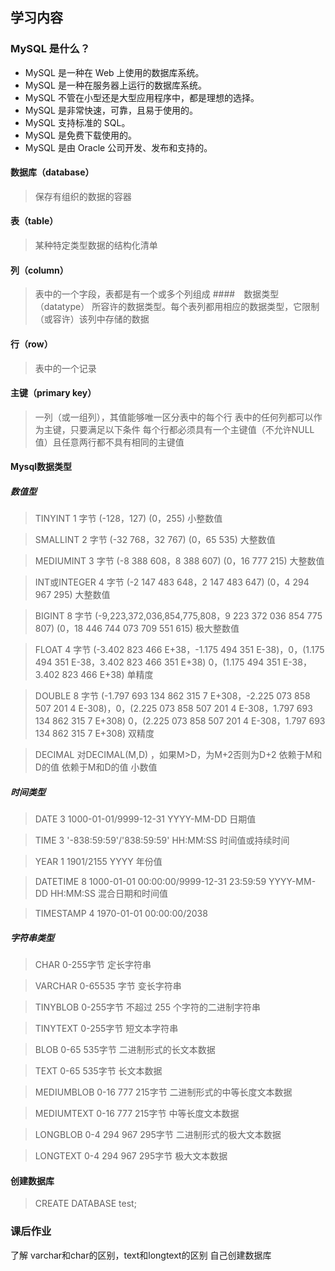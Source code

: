 ## 学习内容

### MySQL 是什么？



* MySQL 是一种在 Web 上使用的数据库系统。
* MySQL 是一种在服务器上运行的数据库系统。
* MySQL 不管在小型还是大型应用程序中，都是理想的选择。
* MySQL 是非常快速，可靠，且易于使用的。
* MySQL 支持标准的 SQL。
* MySQL 是免费下载使用的。
* MySQL 是由 Oracle 公司开发、发布和支持的。


#### 数据库（database）
> 保存有组织的数据的容器
#### 表（table）
> 某种特定类型数据的结构化清单
#### 列（column）
> 表中的一个字段，表都是有一个或多个列组成
####　数据类型（datatype）
> 所容许的数据类型。每个表列都用相应的数据类型，它限制（或容许）该列中存储的数据
#### 行（row）
> 表中的一个记录
#### 主键（primary key）
> 一列（或一组列），其值能够唯一区分表中的每个行
> 表中的任何列都可以作为主键，只要满足以下条件
> 每个行都必须具有一个主键值（不允许NULL值）且任意两行都不具有相同的主键值



#### Mysql数据类型

##### 数值型
> TINYINT	1 字节	(-128，127)	(0，255)	小整数值

> SMALLINT	2 字节	(-32 768，32 767)	(0，65 535)	大整数值

> MEDIUMINT	3 字节	(-8 388 608，8 388 607)	(0，16 777 215)	大整数值

> INT或INTEGER	4 字节	(-2 147 483 648，2 147 483 647)	(0，4 294 967 295)	大整数值

> BIGINT	8 字节	(-9,223,372,036,854,775,808，9 223 372 036 854 775 807)	(0，18 446 744 073 709 551 615)	极大整数值

> FLOAT	4 字节	(-3.402 823 466 E+38，-1.175 494 351 E-38)，0，(1.175 494 351 E-38，3.402 823 466 351 E+38)	0，(1.175 494 351 E-38，3.402 823 466 E+38)	单精度
 
> DOUBLE	8 字节	(-1.797 693 134 862 315 7 E+308，-2.225 073 858 507 201 4 E-308)，0，(2.225 073 858 507 201 4 E-308，1.797 693 134 862 315 7 E+308)	0，(2.225 073 858 507 201 4 E-308，1.797 693 134 862 315 7 E+308)	双精度

> DECIMAL	对DECIMAL(M,D) ，如果M>D，为M+2否则为D+2	依赖于M和D的值	依赖于M和D的值	小数值

##### 时间类型

> DATE	3	1000-01-01/9999-12-31	YYYY-MM-DD	日期值

> TIME	3	'-838:59:59'/'838:59:59'	HH:MM:SS	时间值或持续时间

> YEAR	1	1901/2155	YYYY	年份值

> DATETIME	8	1000-01-01 00:00:00/9999-12-31 23:59:59	YYYY-MM-DD HH:MM:SS	混合日期和时间值

> TIMESTAMP	4	1970-01-01 00:00:00/2038


##### 字符串类型

> CHAR	0-255字节	定长字符串

> VARCHAR	0-65535 字节	变长字符串

> TINYBLOB	0-255字节	不超过 255 个字符的二进制字符串

> TINYTEXT	0-255字节	短文本字符串

> BLOB	0-65 535字节	二进制形式的长文本数据

> TEXT	0-65 535字节	长文本数据

> MEDIUMBLOB	0-16 777 215字节	二进制形式的中等长度文本数据

> MEDIUMTEXT	0-16 777 215字节	中等长度文本数据

> LONGBLOB	0-4 294 967 295字节	二进制形式的极大文本数据

> LONGTEXT	0-4 294 967 295字节	极大文本数据

#### 创建数据库 

> CREATE DATABASE test;



### 课后作业
了解 varchar和char的区别，text和longtext的区别
自己创建数据库

